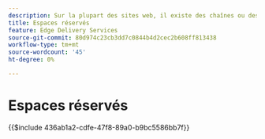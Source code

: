 ```yaml
---
description: Sur la plupart des sites web, il existe des chaînes ou des variables qui seront utilisées sur l’ensemble du site. En particulier sur les sites qui doivent prendre en charge plusieurs langues, il n’est pas judicieux de coder en dur de telles valeurs. Au lieu de cela, les espaces réservés peuvent être utilisés et gérés de manière centralisée.
title: Espaces réservés
feature: Edge Delivery Services
source-git-commit: 80d974c23cb3dd7c0844b4d2cec2b608ff813438
workflow-type: tm+mt
source-wordcount: '45'
ht-degree: 0%

---
```


# Espaces réservés

{{$include 436ab1a2-cdfe-47f8-89a0-b9bc5586bb7f}}